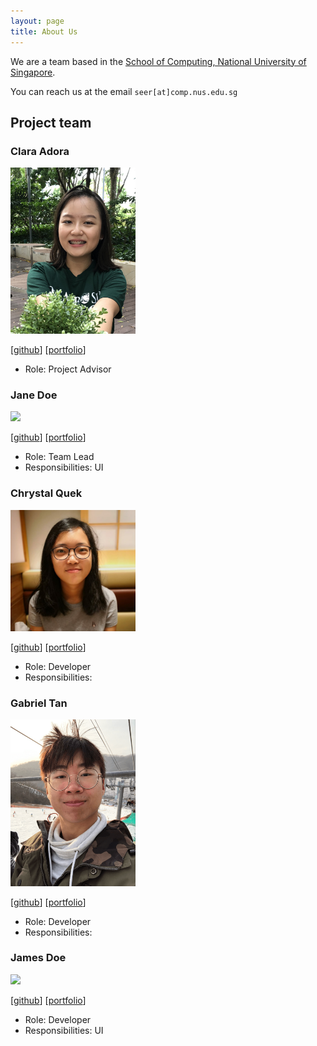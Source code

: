```yaml
---
layout: page
title: About Us
---
```


We are a team based in the [School of Computing, National University of Singapore](http://www.comp.nus.edu.sg).

You can reach us at the email `seer[at]comp.nus.edu.sg`

## Project team

### Clara Adora

<img src="images/claraadora.png" width="200px">

[[github](https://github.com/claraadora)]
[[portfolio](team/johndoe.md)]

* Role: Project Advisor

### Jane Doe

<img src="images/johndoe.png" width="200px">

[[github](http://github.com/johndoe)]
[[portfolio](team/johndoe.md)]

* Role: Team Lead
* Responsibilities: UI

### Chrystal Quek

<img src="images/chrystalquek.png" width="200px">

[[github](http://github.com/chrystalquek)] [[portfolio](team/johndoe.md)]

* Role: Developer
* Responsibilities:

### Gabriel Tan

<img src="images/gabztcr.png" width="200px">

[[github](http://github.com/gabztcr)]
[[portfolio](team/johndoe.md)]

* Role: Developer
* Responsibilities:

### James Doe

<img src="images/johndoe.png" width="200px">

[[github](http://github.com/johndoe)]
[[portfolio](team/johndoe.md)]

* Role: Developer
* Responsibilities: UI
